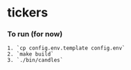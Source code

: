 # tickers


### To run (for now)
	1. `cp config.env.template config.env`
	2. `make build`
	3. `./bin/candles`

